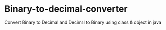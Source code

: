 # Binary-to-decimal-converter
Convert Binary to Decimal and Decimal to Binary using class &amp; object in java
